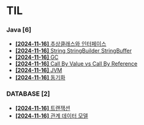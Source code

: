 # TIL
 
### Java [6]
- [**[2024-11-16]**  추상클래스와 인터페이스](https://github.com/A-lass/TIL/blob/main/Java/추상클래스와_인터페이스.md)
- [**[2024-11-16]**  String StringBuilder StringBuffer](https://github.com/A-lass/TIL/blob/main/Java/String_StringBuilder_StringBuffer.md)
- [**[2024-11-16]**  GC](https://github.com/A-lass/TIL/blob/main/Java/GC.md)
- [**[2024-11-16]**  Call By Value vs Call By Reference](https://github.com/A-lass/TIL/blob/main/Java/Call_By_Value_vs_Call_By_Reference.md)
- [**[2024-11-16]**  JVM](https://github.com/A-lass/TIL/blob/main/Java/JVM.md)
- [**[2024-11-16]**  동기화](https://github.com/A-lass/TIL/blob/main/Java/동기화.md)
### DATABASE [2]
- [**[2024-11-16]**  트랜잭션](https://github.com/A-lass/TIL/blob/main/DATABASE/트랜잭션.md)
- [**[2024-11-16]**  관계 데이터 모델](https://github.com/A-lass/TIL/blob/main/DATABASE/관계_데이터_모델.md)

